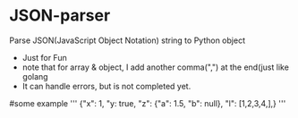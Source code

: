 # JSON-parser
Parse JSON(JavaScript Object Notation) string to Python object

+ Just for Fun
+ note that for array & object, I add another comma(",") at the end(just like golang
+ It can handle errors, but is not completed yet.


#some example
'''
{"x": 1, "y: true, "z": {"a": 1.5, "b": null}, "l": [1,2,3,4,],}
'''

